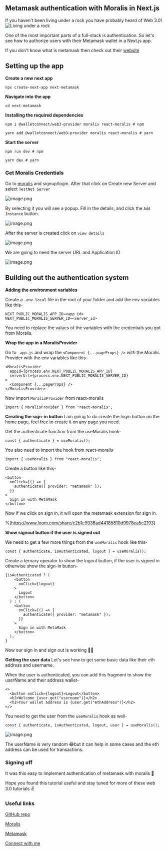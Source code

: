 ## Metamask authentication with Moralis in Next.js

If you haven't been living under a rock you have probably heard of Web 3.0!
![Living under a rock](https://media4.giphy.com/media/WRQiZ1rkueNh0Dw1mQ/giphy.gif)

One of the most important parts of a full-stack is authentication. So let's see how to authorize users with their Metamask wallet in a Next.js app.

If you don't know what is metamask then check out their  [website](https://metamask.io/) 

## Setting up the app
**Create a new next app**

```
npx create-next-app next-metamask
```

**Navigate into the app**

```
cd next-metamask
```

**Installing the required dependencies**

```
npm i @walletconnect/web3-provider moralis react-moralis # npm

yarn add @walletconnect/web3-provider moralis react-moralis # yarn
```

**Start the server**

```
npm run dev # npm

yarn dev # yarn
```


### Get Moralis Credentials

Go to [moralis](https://moralis.io/) and signup/login. After that click on Create new Server and select `TestNet Server`

![image.png](https://cdn.hashnode.com/res/hashnode/image/upload/v1638519444572/c63mPpZZ6.png)

By selecting it you will see a popup. Fill in the details, and click the `Add Instance` button.

![image.png](https://cdn.hashnode.com/res/hashnode/image/upload/v1638519513809/x41ig0cC7.png)


After the server is created click on `view details `


![image.png](https://cdn.hashnode.com/res/hashnode/image/upload/v1638521693161/4xVCAOJGCO.png)


We are going to need the server URL and Application ID 

![image.png](https://cdn.hashnode.com/res/hashnode/image/upload/v1638521770935/AG8Yv6dXz.png)


## Building out the authentication system
**Adding the environment variables**

Create a `.env.local` file in the root of your folder and add the env variables like this-

```
NEXT_PUBLIC_MORALIS_APP_ID=<app_id>
NEXT_PUBLIC_MORALIS_SERVER_ID=<server_id>
```

You need to replace the values of the variables with the credentials you got from Moralis.


**Wrap the app in a MoralisProvider**

Go to `_app.js` and wrap the `<Component {...pageProps} />` with the Moralis Provider with the env variables like this-

```
<MoralisProvider
  appId={process.env.NEXT_PUBLIC_MORALIS_APP_ID}
  serverUrl={process.env.NEXT_PUBLIC_MORALIS_SERVER_ID}
>
  <Component {...pageProps} />
</MoralisProvider>
```

Now import `MoralisProvider` from react-moralis

```
import { MoralisProvider } from "react-moralis";
```

**Creating the sign-in button**
I am going to do create the login button on the home page, feel free to create it on any page you need.

Get the authenticate function from the useMoralis hook-

```
const { authenticate } = useMoralis();
```

You also need to import the hook from react-moralis

```
import { useMoralis } from "react-moralis";
```

Create a button like this-

```
<button
  onClick={() => {
    authenticate({ provider: "metamask" });
  }}
>
  Sign in with MetaMask
</button>
```

Now if we click on sign in, it will open the metamask extension for sign in.

%[https://www.loom.com/share/c2b1c9936ad44185810d9978ea5c2193]

**Show signout button if the user is signed out**

We need to get a few more things from the `useMoralis` hook like this-

```
const { authenticate, isAuthenticated, logout } = useMoralis();
```

Create a ternary operator to show the logout button, if the user is signed in otherwise show the sign-in button-

```
{isAuthenticated ? (
    <button
      onClick={logout}
    >
      Logout
    </button>
  ) : (
    <button
      onClick={() => {
        authenticate({ provider: "metamask" });
      }}
    >
      Sign in with MetaMask
    </button>
  );
}
```


Now our sign in and sign out is working 🥳🥳

**Getting the user data**
Let's see how to get some basic data like their eth address and username.

When the user is authenticated, you can add this fragment to show the userName and their address wallet-

```
<>
  <button onClick={logout}>Logout</button>
  <h2>Welcome {user.get("username")}</h2>
  <h2>Your wallet address is {user.get("ethAddress")}</h2>
</>
```

You need to get the user from the `useMoralis` hook as well-

```
const { authenticate, isAuthenticated, logout, user } = useMoralis();
```

![image.png](https://cdn.hashnode.com/res/hashnode/image/upload/v1638538592544/Mmo4idnMF.png)

The userName is very random 😂but it can help in some cases and the eth address can be used for transactions.

### Signing off

It was this easy to implement authentication of metamask with moralis 🤯

Hope you found this tutorial useful and stay tuned for more of these web 3.0 tutorials ✌️


### Useful links

 [GitHub repo](https://github.com/avneesh0612/metamask-next) 

[Moralis](https://moralis.io/) 

[Metamask](https://metamask.io/) 

[Connect with me](https://links.avneesh.tech)
